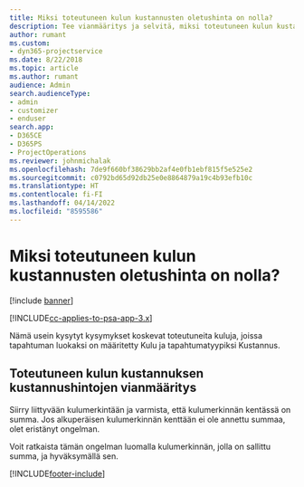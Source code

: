 ```yaml
---
title: Miksi toteutuneen kulun kustannusten oletushinta on nolla?
description: Tee vianmääritys ja selvitä, miksi toteutuneen kulun kustannuksen hinnan oletusarvo on 0.
author: rumant
ms.custom:
- dyn365-projectservice
ms.date: 8/22/2018
ms.topic: article
ms.author: rumant
audience: Admin
search.audienceType:
- admin
- customizer
- enduser
search.app:
- D365CE
- D365PS
- ProjectOperations
ms.reviewer: johnmichalak
ms.openlocfilehash: 7de9f660bf38629bb2af4e0fb1ebf815f5e525e2
ms.sourcegitcommit: c0792bd65d92db25e0e8864879a19c4b93efb10c
ms.translationtype: HT
ms.contentlocale: fi-FI
ms.lasthandoff: 04/14/2022
ms.locfileid: "8595586"
---
```

# <a name="why-is-the-price-defaulting-to-zero-on-expense-cost-actuals"></a>Miksi toteutuneen kulun kustannusten oletushinta on nolla?

[!include [banner](../includes/psa-now-project-operations.md)]

[!INCLUDE[cc-applies-to-psa-app-3.x](../includes/cc-applies-to-psa-app-3x.md)]

Nämä usein kysytyt kysymykset koskevat toteutuneita kuluja, joissa tapahtuman luokaksi on määritetty Kulu ja tapahtumatyypiksi Kustannus.

## <a name="troubleshooting-cost-rates-on-expense-cost-actuals"></a>Toteutuneen kulun kustannuksen kustannushintojen vianmääritys

Siirry liittyvään kulumerkintään ja varmista, että kulumerkinnän kentässä on summa. Jos alkuperäisen kulumerkinnän kenttään ei ole annettu summaa, olet eristänyt ongelman.
 
Voit ratkaista tämän ongelman luomalla kulumerkinnän, jolla on sallittu summa, ja hyväksymällä sen.


[!INCLUDE[footer-include](../includes/footer-banner.md)]
